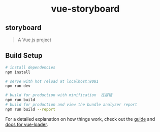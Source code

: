 <h1 align="center">
  vue-storyboard
</h1>

## storyboard

> A Vue.js project

## Build Setup

``` bash
# install dependencies
npm install

# serve with hot reload at localhost:8081
npm run dev

# build for production with minification  在报错
npm run build
# build for production and view the bundle analyzer report
npm run build --report
```

For a detailed explanation on how things work, check out the [guide](http://vuejs-templates.github.io/webpack/) and [docs for vue-loader](http://vuejs.github.io/vue-loader).

